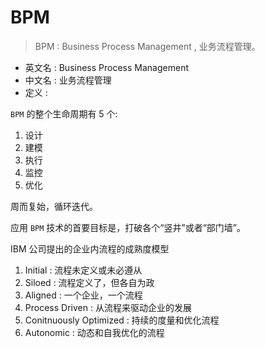 # BPM

> BPM : Business Process Management , 业务流程管理。
> 

- 英文名 : Business Process Management
- 中文名 : 业务流程管理
- 定义 : 



`BPM` 的整个生命周期有 5 个:

1. 设计
2. 建模
3. 执行
4. 监控
5. 优化

周而复始，循环迭代。


应用 `BPM` 技术的首要目标是，打破各个“竖井”或者“部门墙”。

IBM 公司提出的企业内流程的成熟度模型

1. Initial : 流程未定义或未必遵从
2. Siloed : 流程定义了，但各自为政
3. Aligned : 一个企业，一个流程
4. Process Driven : 从流程来驱动企业的发展
5. Conitnuously Optimized : 持续的度量和优化流程
6. Autonomic : 动态和自我优化的流程

